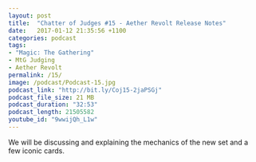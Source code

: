 ```yaml
---
layout: post
title:  "Chatter of Judges #15 - Aether Revolt Release Notes"
date:   2017-01-12 21:35:56 +1100
categories: podcast
tags:
- "Magic: The Gathering"
- MtG Judging
- Aether Revolt
permalink: /15/
image: /podcast/Podcast-15.jpg
podcast_link: "http://bit.ly/Coj15-2jaPSGj"
podcast_file_size: 21 MB
podcast_duration: "32:53"
podcast_length: 21505582
youtube_id: "9wwijQh_L1w"
---
```


We will be discussing and explaining the mechanics of the new set and a few iconic cards.
